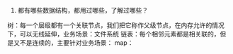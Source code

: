 1. 都有哪些数据结构，都用过哪些，了解过哪些？

树：每一个层级都有一个关联节点，我们把它称作父级节点，在内存允许的情况下，可以无线延伸，业务场景：文件系统
链表：每个相邻元素都是相关联的，但是又不是连续的，主要针对业务场景：
map：

